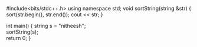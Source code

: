 #include<bits/stdc++.h> 
using namespace std;
void sortString(string &str) 
{ 
   sort(str.begin(), str.end()); 
   cout << str; 
} 
  
int main() 
{ 
    string s = "nitheesh";  
    sortString(s);  
    return 0; 
} 
